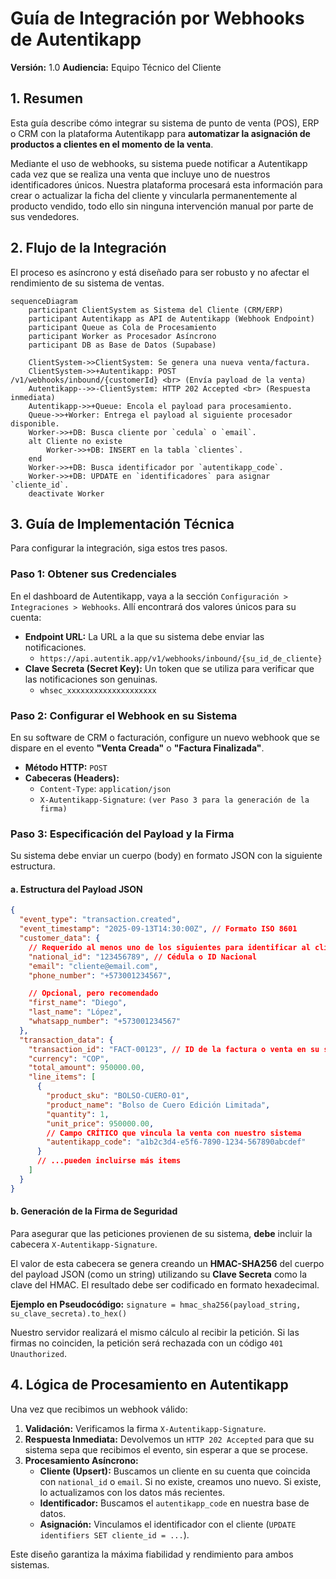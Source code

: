 # Guía de Integración por Webhooks de Autentikapp

**Versión:** 1.0
**Audiencia:** Equipo Técnico del Cliente

## 1. Resumen

Esta guía describe cómo integrar su sistema de punto de venta (POS), ERP o CRM con la plataforma Autentikapp para **automatizar la asignación de productos a clientes en el momento de la venta**.

Mediante el uso de webhooks, su sistema puede notificar a Autentikapp cada vez que se realiza una venta que incluye uno de nuestros identificadores únicos. Nuestra plataforma procesará esta información para crear o actualizar la ficha del cliente y vincularla permanentemente al producto vendido, todo ello sin ninguna intervención manual por parte de sus vendedores.

## 2. Flujo de la Integración

El proceso es asíncrono y está diseñado para ser robusto y no afectar el rendimiento de su sistema de ventas.

```mermaid
sequenceDiagram
    participant ClientSystem as Sistema del Cliente (CRM/ERP)
    participant Autentikapp as API de Autentikapp (Webhook Endpoint)
    participant Queue as Cola de Procesamiento
    participant Worker as Procesador Asíncrono
    participant DB as Base de Datos (Supabase)

    ClientSystem->>ClientSystem: Se genera una nueva venta/factura.
    ClientSystem->>+Autentikapp: POST /v1/webhooks/inbound/{customerId} <br> (Envía payload de la venta)
    Autentikapp-->>-ClientSystem: HTTP 202 Accepted <br> (Respuesta inmediata)
    Autentikapp->>+Queue: Encola el payload para procesamiento.
    Queue->>+Worker: Entrega el payload al siguiente procesador disponible.
    Worker->>+DB: Busca cliente por `cedula` o `email`.
    alt Cliente no existe
        Worker->>+DB: INSERT en la tabla `clientes`.
    end
    Worker->>+DB: Busca identificador por `autentikapp_code`.
    Worker->>+DB: UPDATE en `identificadores` para asignar `cliente_id`.
    deactivate Worker
```

## 3. Guía de Implementación Técnica

Para configurar la integración, siga estos tres pasos.

### Paso 1: Obtener sus Credenciales

En el dashboard de Autentikapp, vaya a la sección `Configuración > Integraciones > Webhooks`. Allí encontrará dos valores únicos para su cuenta:

-   **Endpoint URL:** La URL a la que su sistema debe enviar las notificaciones.
    -   `https://api.autentik.app/v1/webhooks/inbound/{su_id_de_cliente}`
-   **Clave Secreta (Secret Key):** Un token que se utiliza para verificar que las notificaciones son genuinas.
    -   `whsec_xxxxxxxxxxxxxxxxxxxx`

### Paso 2: Configurar el Webhook en su Sistema

En su software de CRM o facturación, configure un nuevo webhook que se dispare en el evento **"Venta Creada"** o **"Factura Finalizada"**.

-   **Método HTTP:** `POST`
-   **Cabeceras (Headers):**
    -   `Content-Type`: `application/json`
    -   `X-Autentikapp-Signature`: `(ver Paso 3 para la generación de la firma)`

### Paso 3: Especificación del Payload y la Firma

Su sistema debe enviar un cuerpo (body) en formato JSON con la siguiente estructura.

#### a. Estructura del Payload JSON

```json
{
  "event_type": "transaction.created",
  "event_timestamp": "2025-09-13T14:30:00Z", // Formato ISO 8601
  "customer_data": {
    // Requerido al menos uno de los siguientes para identificar al cliente
    "national_id": "123456789", // Cédula o ID Nacional
    "email": "cliente@email.com",
    "phone_number": "+573001234567",

    // Opcional, pero recomendado
    "first_name": "Diego",
    "last_name": "López",
    "whatsapp_number": "+573001234567"
  },
  "transaction_data": {
    "transaction_id": "FACT-00123", // ID de la factura o venta en su sistema
    "currency": "COP",
    "total_amount": 950000.00,
    "line_items": [
      {
        "product_sku": "BOLSO-CUERO-01",
        "product_name": "Bolso de Cuero Edición Limitada",
        "quantity": 1,
        "unit_price": 950000.00,
        // Campo CRÍTICO que vincula la venta con nuestro sistema
        "autentikapp_code": "a1b2c3d4-e5f6-7890-1234-567890abcdef"
      }
      // ...pueden incluirse más items
    ]
  }
}
```

#### b. Generación de la Firma de Seguridad

Para asegurar que las peticiones provienen de su sistema, **debe** incluir la cabecera `X-Autentikapp-Signature`.

El valor de esta cabecera se genera creando un **HMAC-SHA256** del cuerpo del payload JSON (como un string) utilizando su **Clave Secreta** como la clave del HMAC. El resultado debe ser codificado en formato hexadecimal.

**Ejemplo en Pseudocódigo:**
`signature = hmac_sha256(payload_string, su_clave_secreta).to_hex()`

Nuestro servidor realizará el mismo cálculo al recibir la petición. Si las firmas no coinciden, la petición será rechazada con un código `401 Unauthorized`.

## 4. Lógica de Procesamiento en Autentikapp

Una vez que recibimos un webhook válido:

1.  **Validación:** Verificamos la firma `X-Autentikapp-Signature`.
2.  **Respuesta Inmediata:** Devolvemos un `HTTP 202 Accepted` para que su sistema sepa que recibimos el evento, sin esperar a que se procese.
3.  **Procesamiento Asíncrono:**
    -   **Cliente (Upsert):** Buscamos un cliente en su cuenta que coincida con `national_id` o `email`. Si no existe, creamos uno nuevo. Si existe, lo actualizamos con los datos más recientes.
    -   **Identificador:** Buscamos el `autentikapp_code` en nuestra base de datos.
    -   **Asignación:** Vinculamos el identificador con el cliente (`UPDATE identifiers SET cliente_id = ...`).

Este diseño garantiza la máxima fiabilidad y rendimiento para ambos sistemas.
